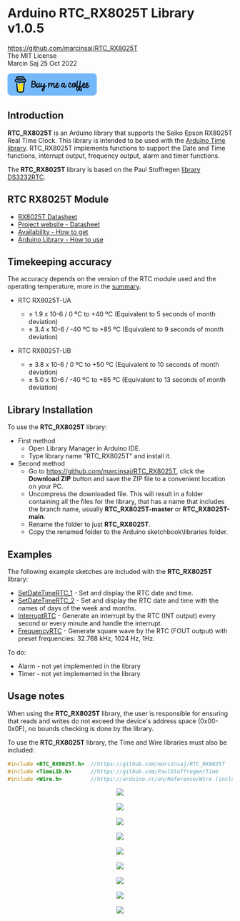 # Arduino RTC_RX8025T Library v1.0.5

https://github.com/marcinsaj/RTC_RX8025T  
The MIT License  
Marcin Saj 25 Oct 2022  

<a href="https://www.buymeacoffee.com/marcinsaj"><img src="https://github.com/marcinsaj/marcinsaj/blob/main/Buy-me-a-coffee.png" /></a> 
</br>

## Introduction ##
**RTC_RX8025T** is an Arduino library that supports the Seiko Epson RX8025T Real Time Clock. This library is intended to be used with the [Arduino Time library](http://www.arduino.cc/playground/Code/Time). RTC_RX8025T implements functions to support the Date and Time functions, interrupt output, frequency output, alarm and timer functions.

The **RTC_RX8025T** library is based on the Paul Stoffregen [library DS3232RTC](https://github.com/PaulStoffregen/DS3232RTC).

## RTC RX8025T Module
- [RX8025T Datasheet](https://github.com/marcinsaj/RTC_RX8025T/raw/main/datasheet/RX8025T-Datasheet-full.pdf)
- [Project website - Datasheet](https://nixietester.com/project/real-time-clock-rx8025t)
- [Availability - How to get](https://nixietester.com/product/real-time-clock-rx8025t)
- [Arduino Library - How to use](https://github.com/marcinsaj/RTC_RX8025T)

## Timekeeping accuracy ##
The accuracy depends on the version of the RTC module used and the operating temperature, more in the [summary](https://github.com/marcinsaj/RTC_RX8025T/blob/main/datasheet/RX8025T-Datasheet-summary.pdf).

- RTC RX8025T-UA
  - ± 1.9 x 10-6 / 0 ºC to +40 ºC (Equivalent to 5 seconds of month deviation)
  - ± 3.4 x 10-6 / -40 ºC to +85 ºC (Equivalent to 9 seconds of month deviation)

- RTC RX8025T-UB
  - ± 3.8 x 10-6 / 0 ºC to +50 ºC (Equivalent to 10 seconds of month deviation)
  - ± 5.0 x 10-6 / -40 ºC to +85 ºC (Equivalent to 13 seconds of month deviation)

## Library Installation ##
To use the **RTC_RX8025T** library:
- First method
  - Open Library Manager in Arduino IDE.
  - Type library name "RTC_RX8025T" and install it.
- Second method
  - Go to https://github.com/marcinsaj/RTC_RX8025T, click the **Download ZIP** button and save the ZIP file to a convenient location on your PC.
  - Uncompress the downloaded file.  This will result in a folder containing all the files for the library, that has a name that includes the branch name, usually      **RTC_RX8025T-master** or **RTC_RX8025T-main**.
  - Rename the folder to just **RTC_RX8025T**.
  - Copy the renamed folder to the Arduino sketchbook\libraries folder.

## Examples ##
The following example sketches are included with the **RTC_RX8025T** library:
- [SetDateTimeRTC_1](https://github.com/marcinsaj/RTC_RX8025T/blob/main/examples/SetDateTimeRTC_1/SetDateTimeRTC_1.ino) - Set and display the RTC date and time.
- [SetDateTimeRTC_2](https://github.com/marcinsaj/RTC_RX8025T/blob/main/examples/SetDateTimeRTC_2/SetDateTimeRTC_2.ino) - Set and display the RTC date and time with the names of days of the week and months.
- [InterruptRTC](https://github.com/marcinsaj/RTC_RX8025T/blob/main/examples/InterruptRTC/InterruptRTC.ino) - Generate an interrupt by the RTC (INT output) every second or every minute and handle the interrupt.
- [FrequencyRTC](https://github.com/marcinsaj/RTC_RX8025T/blob/main/examples/FrequencyRTC/FrequencyRTC.ino) - Generate square wave by the RTC (FOUT output) with preset frequencies: 32.768 kHz, 1024 Hz, 1Hz.

To do:
- Alarm - not yet implemented in the library
- Timer - not yet implemented in the library

## Usage notes ##
When using the **RTC_RX8025T** library, the user is responsible for ensuring that reads and writes do not exceed the device's address space (0x00-0x0F), no bounds checking is done by the library.            

To use the **RTC_RX8025T** library, the Time and Wire libraries must also be included:
```c++
#include <RTC_RX8025T.h>  //https://github.com/marcinsaj/RTC_RX8025T
#include <TimeLib.h>      //https://github.com/PaulStoffregen/Time
#include <Wire.h>         //https://arduino.cc/en/Reference/Wire (included with Arduino IDE)
```




<p align="center"><img src="https://github.com/marcinsaj/RTC_RX8025T/blob/main/extras/Real-Time-Clock-RTC-RX8025T-01.jpg"></p>
<p align="center"><img src="https://github.com/marcinsaj/RTC_RX8025T/blob/main/extras/Real-Time-Clock-RTC_RX8025T-02.jpg"></p>
<p align="center"><img src="https://github.com/marcinsaj/RTC_RX8025T/blob/main/datasheet/real-time-clock-rtc-rx8025t-pinout-1.jpg"></p>
<p align="center"><img src="https://github.com/marcinsaj/RTC_RX8025T/blob/main/datasheet/real-time-clock-rtc-rx8025t-pinout-2.jpg"></p>
<p align="center"><img src="https://github.com/marcinsaj/RTC_RX8025T/blob/main/datasheet/real-time-clock-rtc-rx8025t-pinout-info.jpg"></p>
<p align="center"><img src="https://github.com/marcinsaj/RTC_RX8025T/blob/main/datasheet/real-time-clock-rtc-rx8025t-dimensions-1.jpg"></p>
<p align="center"><img src="https://github.com/marcinsaj/RTC_RX8025T/blob/main/datasheet/real-time-clock-rtc-rx8025t-dimensions-2.jpg"></p>
<p align="center"><img src="https://github.com/marcinsaj/RTC_RX8025T/blob/main/datasheet/Real-Time-Clock-RX8025T-Schematic.png"></p>
<p align="center"><img src="https://github.com/marcinsaj/RTC_RX8025T/blob/main/datasheet/Real-Time-Clock-RX8025T-How-To-Use.png"></p>
